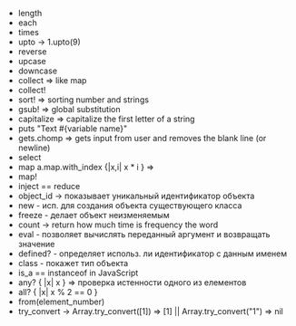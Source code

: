 - length 
- each
- times
- upto -> 1.upto(9)
- reverse 
- upcase
- downcase
- collect => like map
- collect! 
- sort! => sorting number and strings 
- gsub! => global substitution 
- capitalize => capitalize the first letter of a string
- puts "Text #{variable name}"
- gets.chomp => gets input from user and removes the blank line (or newline)
- select 
- map   a.map.with_index {|x,i| x * i } => 
- map!
- inject == reduce
- object_id -> показывает уникальный идентификатор объекта
- new - исп. для создания объекта существующего класса
- freeze - делает объект неизменяемым
- count -> return how much time is frequency the word 
- eval - позволяет вычислять переданный аргумент и возвращать значение 
- defined? - определяет использ. ли идентификатор с данным именем 
- class - покажет тип объекта
- is_a ==  instanceof in JavaScript
- any? { |x| x } => проверка истенности одного из елементов 
- all? { |x| x % 2 == 0 }
- from(element_number)
- try_convert -> Array.try_convert([1]) => [1] || Array.try_convert("1") => nil
